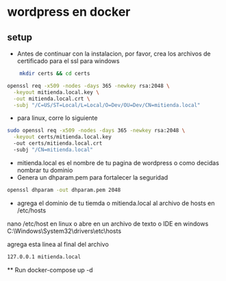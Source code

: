 # wordpress en docker

## setup

* Antes de continuar con la instalacion, por favor, crea los archivos de certificado para el ssl
para windows
```bash
    mkdir certs && cd certs

openssl req -x509 -nodes -days 365 -newkey rsa:2048 \
  -keyout mitienda.local.key \
  -out mitienda.local.crt \
  -subj "/C=US/ST=Local/L=Local/O=Dev/OU=Dev/CN=mitienda.local"

```

* para linux, corre lo siguiente

```bash
sudo openssl req -x509 -nodes -days 365 -newkey rsa:2048 \
  -keyout certs/mitienda.local.key 
  -out certs/mitienda.local.crt
  -subj "/CN=mitienda.local"
```
* mitienda.local es el nombre de tu pagina de wordpress o como decidas nombrar tu dominio
* Genera un dhparam.pem para fortalecer la seguridad

```bash
openssl dhparam -out dhparam.pem 2048
```

* agrega el dominio de tu tiemda o mitienda.local al archivo de hosts en /etc/hosts

nano /etc/host en linux o abre en un archivo de texto o IDE  en windows C:\Windows\System32\drivers\etc\hosts

agrega esta linea al final del archivo

```bash
127.0.0.1 mitienda.local
```

** Run docker-compose up -d
